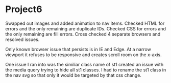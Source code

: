 # Project6

Swapped out images and added animation to nav items. Checked HTML for
errors and the only remaining are duplicate IDs. Checked CSS for errors
and the only remaining are fill errors. Cross checked 4 separate
browsers and resolved issues.

Only known browser issue that persists is in IE and Edge. At a narrow viewport it 
refuses to be responsive and creates scroll room on the x-axis.

One issue I ran into was the similiar class name of st1 created an issue with the media query trying to hide all st1 classes. I had to
rename the st1 class in the nav svg so that only it would be targeted by that css change.
